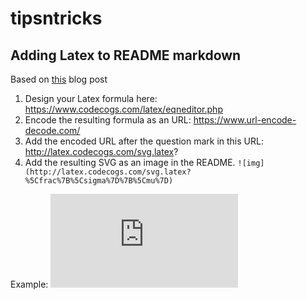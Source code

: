 # tipsntricks

## Adding Latex to README markdown
Based on [this](https://chaonan99.github.io/2016/how-to-add-equation-on-github-markdown-file/) blog post

1. Design your Latex formula here: https://www.codecogs.com/latex/eqneditor.php
2. Encode the resulting formula as an URL: https://www.url-encode-decode.com/
3. Add the encoded URL after the question mark in this URL: http://latex.codecogs.com/svg.latex?
4. Add the resulting SVG as an image in the README. `![img](http://latex.codecogs.com/svg.latex?%5Cfrac%7B%5Csigma%7D%7B%5Cmu%7D)`

Example: ![img](http://latex.codecogs.com/svg.latex?%5Cfrac%7B%5Csigma%7D%7B%5Cmu%7D)
